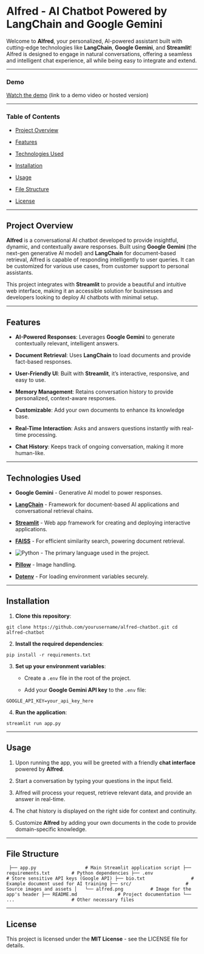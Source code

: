 **Alfred - AI Chatbot Powered by LangChain and Google Gemini**
==============================================================

Welcome to **Alfred**, your personalized, AI-powered assistant built with cutting-edge technologies like **LangChain**, **Google Gemini**, and **Streamlit**! Alfred is designed to engage in natural conversations, offering a seamless and intelligent chat experience, all while being easy to integrate and extend.

* * *

### **Demo**

[Watch the demo](#) (link to a demo video or hosted version)

* * *

### **Table of Contents**

*   [Project Overview](#project-overview)
    
*   [Features](#features)
    
*   [Technologies Used](#technologies-used)
    
*   [Installation](#installation)
    
*   [Usage](#usage)
    
*   [File Structure](#file-structure)
    
*   [License](#license)
    

* * *

**Project Overview**
--------------------

**Alfred** is a conversational AI chatbot developed to provide insightful, dynamic, and contextually aware responses. Built using **Google Gemini** (the next-gen generative AI model) and **LangChain** for document-based retrieval, Alfred is capable of responding intelligently to user queries. It can be customized for various use cases, from customer support to personal assistants.

This project integrates with **Streamlit** to provide a beautiful and intuitive web interface, making it an accessible solution for businesses and developers looking to deploy AI chatbots with minimal setup.

* * *

**Features**
------------

*   **AI-Powered Responses**: Leverages **Google Gemini** to generate contextually relevant, intelligent answers.
    
*   **Document Retrieval**: Uses **LangChain** to load documents and provide fact-based responses.
    
*   **User-Friendly UI**: Built with **Streamlit**, it’s interactive, responsive, and easy to use.
    
*   **Memory Management**: Retains conversation history to provide personalized, context-aware responses.
    
*   **Customizable**: Add your own documents to enhance its knowledge base.
    
*   **Real-Time Interaction**: Asks and answers questions instantly with real-time processing.
    
*   **Chat History**: Keeps track of ongoing conversation, making it more human-like.
    

* * *

**Technologies Used**
---------------------

*   **Google Gemini** - Generative AI model to power responses.
    
*   **[LangChain](https://www.langchain.com/)** - Framework for document-based AI applications and conversational retrieval chains.
    
*   **[Streamlit](https://streamlit.io/)** - Web app framework for creating and deploying interactive applications.
    
*   **[FAISS](https://github.com/facebookresearch/faiss)** - For efficient similarity search, powering document retrieval.
    
*   ![Python](https://img.shields.io/badge/Python-3.x-3776AB?logo=python&logoColor=white) - The primary language used in the project.
    
*   **[Pillow](https://pillow.readthedocs.io/en/stable/)** - Image handling.
    
*   **[Dotenv](https://pypi.org/project/python-dotenv/)** - For loading environment variables securely.
    

* * *

**Installation**
----------------

1.  **Clone this repository**:

`git clone https://github.com/yourusername/alfred-chatbot.git
cd alfred-chatbot` 

2.  **Install the required dependencies**:
    
`pip install -r requirements.txt` 

3.  **Set up your environment variables**:
    
    *   Create a `.env` file in the root of the project.
        
    *   Add your **Google Gemini API key** to the `.env` file:
        

`GOOGLE_API_KEY=your_api_key_here` 

4.  **Run the application**:
    
`streamlit run app.py` 

* * *

**Usage**
---------

1.  Upon running the app, you will be greeted with a friendly **chat interface** powered by **Alfred**.
    
2.  Start a conversation by typing your questions in the input field.
    
3.  Alfred will process your request, retrieve relevant data, and provide an answer in real-time.
    
4.  The chat history is displayed on the right side for context and continuity.
    
5.  Customize **Alfred** by adding your own documents in the code to provide domain-specific knowledge.
    

* * *

**File Structure**
------------------

`
├── app.py                  # Main Streamlit application script
├── requirements.txt        # Python dependencies
├── .env                    # Store sensitive API keys (Google API)
├── bio.txt                 # Example document used for AI training
├── src/                    # Source images and assets
│   └── alfred.png          # Image for the app's header
├── README.md               # Project documentation
└── ...                     # Other necessary files` 

* * *

**License**
-----------

This project is licensed under the **MIT License** - see the LICENSE file for details.